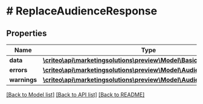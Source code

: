 # # ReplaceAudienceResponse

## Properties

Name | Type | Description | Notes
------------ | ------------- | ------------- | -------------
**data** | [**\criteo\api\marketingsolutions\preview\Model\BasicAudienceDefinition**](BasicAudienceDefinition.md) |  |
**errors** | [**\criteo\api\marketingsolutions\preview\Model\AudienceError[]**](AudienceError.md) |  |
**warnings** | [**\criteo\api\marketingsolutions\preview\Model\AudienceWarning[]**](AudienceWarning.md) |  |

[[Back to Model list]](../../README.md#models) [[Back to API list]](../../README.md#endpoints) [[Back to README]](../../README.md)
